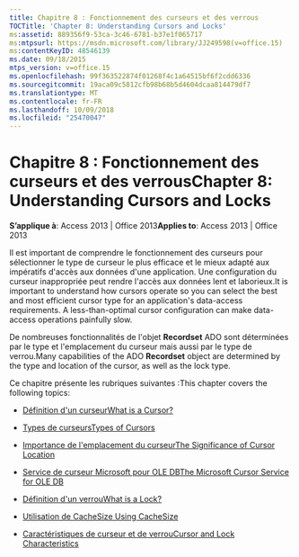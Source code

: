 ```yaml
---
title: Chapitre 8 : Fonctionnement des curseurs et des verrous
TOCTitle: 'Chapter 8: Understanding Cursors and Locks'
ms:assetid: 889356f9-53ca-3c46-6781-b37e1f065717
ms:mtpsurl: https://msdn.microsoft.com/library/JJ249598(v=office.15)
ms:contentKeyID: 48546139
ms.date: 09/18/2015
mtps_version: v=office.15
ms.openlocfilehash: 99f363522874f01268f4c1a64515bf6f2cdd6336
ms.sourcegitcommit: 19aca09c5812cfb98b68b5d4604dcaa814479df7
ms.translationtype: MT
ms.contentlocale: fr-FR
ms.lasthandoff: 10/09/2018
ms.locfileid: "25470047"
---
```

# <a name="chapter-8-understanding-cursors-and-locks"></a><span data-ttu-id="ae8e0-102">Chapitre 8 : Fonctionnement des curseurs et des verrous</span><span class="sxs-lookup"><span data-stu-id="ae8e0-102">Chapter 8: Understanding Cursors and Locks</span></span>


<span data-ttu-id="ae8e0-103">**S’applique à**: Access 2013 | Office 2013</span><span class="sxs-lookup"><span data-stu-id="ae8e0-103">**Applies to**: Access 2013 | Office 2013</span></span>

<span data-ttu-id="ae8e0-p101">Il est important de comprendre le fonctionnement des curseurs pour sélectionner le type de curseur le plus efficace et le mieux adapté aux impératifs d'accès aux données d'une application. Une configuration du curseur inappropriée peut rendre l'accès aux données lent et laborieux.</span><span class="sxs-lookup"><span data-stu-id="ae8e0-p101">It is important to understand how cursors operate so you can select the best and most efficient cursor type for an application's data-access requirements. A less-than-optimal cursor configuration can make data-access operations painfully slow.</span></span>

<span data-ttu-id="ae8e0-106">De nombreuses fonctionnalités de l'objet **Recordset** ADO sont déterminées par le type et l'emplacement du curseur mais aussi par le type de verrou.</span><span class="sxs-lookup"><span data-stu-id="ae8e0-106">Many capabilities of the ADO **Recordset** object are determined by the type and location of the cursor, as well as the lock type.</span></span>

<span data-ttu-id="ae8e0-107">Ce chapitre présente les rubriques suivantes :</span><span class="sxs-lookup"><span data-stu-id="ae8e0-107">This chapter covers the following topics:</span></span>

  - [<span data-ttu-id="ae8e0-108">Définition d'un curseur</span><span class="sxs-lookup"><span data-stu-id="ae8e0-108">What is a Cursor?</span></span>](what-is-a-cursor.md)

  - [<span data-ttu-id="ae8e0-109">Types de curseurs</span><span class="sxs-lookup"><span data-stu-id="ae8e0-109">Types of Cursors</span></span>](types-of-cursors.md)

  - [<span data-ttu-id="ae8e0-110">Importance de l'emplacement du curseur</span><span class="sxs-lookup"><span data-stu-id="ae8e0-110">The Significance of Cursor Location</span></span>](the-significance-of-cursor-location.md)

  - [<span data-ttu-id="ae8e0-111">Service de curseur Microsoft pour OLE DB</span><span class="sxs-lookup"><span data-stu-id="ae8e0-111">The Microsoft Cursor Service for OLE DB</span></span>](the-microsoft-cursor-service-for-ole-db.md)

  - [<span data-ttu-id="ae8e0-112">Définition d'un verrou</span><span class="sxs-lookup"><span data-stu-id="ae8e0-112">What is a Lock?</span></span>](what-is-a-lock.md)

  - [<span data-ttu-id="ae8e0-113">Utilisation de CacheSize </span><span class="sxs-lookup"><span data-stu-id="ae8e0-113">Using CacheSize</span></span>](using-cachesize.md)

  - [<span data-ttu-id="ae8e0-114">Caractéristiques de curseur et de verrou</span><span class="sxs-lookup"><span data-stu-id="ae8e0-114">Cursor and Lock Characteristics</span></span>](cursor-and-lock-characteristics.md)

